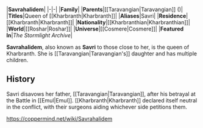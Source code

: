|**Savrahalidem**|
|-|-|
|**Family**|
|**Parents**|[[Taravangian\|Taravangian]] ()|
|**Titles**|Queen of [[Kharbranth\|Kharbranth]]|
|**Aliases**|Savri|
|**Residence**|[[Kharbranth\|Kharbranth]]|
|**Nationality**|[[Kharbranthian\|Kharbranthian]]|
|**World**|[[Roshar\|Roshar]]|
|**Universe**|[[Cosmere\|Cosmere]]|
|**Featured In**|*The Stormlight Archive*|

**Savrahalidem**, also known as **Savri** to those close to her, is the queen of Kharbranth. She is [[Taravangian\|Taravangian's]] daughter and has multiple children.

## History
Savri disavows her father, [[Taravangian\|Taravangian]], after his betrayal at the Battle in [[Emul\|Emul]]. [[Kharbranth\|Kharbranth]] declared itself neutral in the conflict, with their surgeons aiding whichever side petitions them. 



https://coppermind.net/wiki/Savrahalidem
